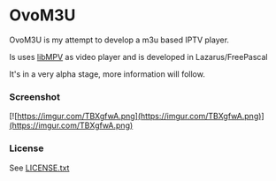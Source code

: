 
# OvoM3U

OvoM3U is my attempt to develop a m3u based IPTV player.

Is uses [libMPV](https://mpv.io/) as video player and is developed in Lazarus/FreePascal

It's in a very alpha stage, more information will follow.


### Screenshot
[![https://imgur.com/TBXgfwA.png](https://imgur.com/TBXgfwA.png)](https://imgur.com/TBXgfwA.png)

### License
See [LICENSE.txt](https://github.com/varianus/ovoplayer/blob/master/LICENSE.txt)